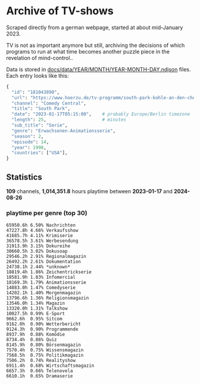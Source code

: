 # Archive of TV-shows

Scraped directly from a german webpage, started at about mid-January 2023.

TV is not as important anymore but still, archiving the decisions of which programs to run at what time
becomes another puzzle piece in the revelation of mind-control.. 

Data is stored in [docs/data/YEAR/MONTH/YEAR-MONTH-DAY.ndjson](docs/data/) files. 
Each entry looks like this:

```python
{
  "id": "181043890", 
  "url": "https://www.hoerzu.de/tv-programm/south-park-kohle-an-den-chefkoch/bid_181043890/", 
  "channel": "Comedy Central", 
  "title": "South Park", 
  "date": "2023-01-17T05:15:00",    # probably Europe/Berlin timezone 
  "length": 25,                     # minutes 
  "sub_title": "Serie", 
  "genre": "Erwachsenen-Animationsserie", 
  "season": 2, 
  "episode": 14, 
  "year": 1998, 
  "countries": ["USA"],
}
```

## Statistics

**109** channels, **1,014,351.8** hours playtime between **2023-01-17** and **2024-08-26**


### playtime per genre (top 30)

    65950.6h 6.50% Nachrichten
    47227.8h 4.66% Verkaufsshow
    41685.7h 4.11% Krimiserie
    36578.5h 3.61% Werbesendung
    31913.9h 3.15% Dokureihe
    30660.5h 3.02% Dokusoap
    29546.2h 2.91% Regionalmagazin
    26492.2h 2.61% Dokumentation
    24738.1h 2.44% *unknown*
    18819.4h 1.86% Zeichentrickserie
    18581.9h 1.83% Infomercial
    18169.3h 1.79% Animationsserie
    14883.0h 1.47% Comedyserie
    14202.1h 1.40% Morgenmagazin
    13796.6h 1.36% Religionsmagazin
    13546.0h 1.34% Magazin
    13320.0h 1.31% Talkshow
    10027.5h 0.99% E-Sport
    9662.6h  0.95% Sitcom
    9162.0h  0.90% Wetterbericht
    9124.3h  0.90% Programmende
    8937.9h  0.88% Komödie
    8734.4h  0.86% Quiz
    8145.9h  0.80% Börsenmagazin
    7570.4h  0.75% Wissensmagazin
    7568.5h  0.75% Politikmagazin
    7506.2h  0.74% Realityshow
    6911.4h  0.68% Wirtschaftsmagazin
    6657.3h  0.66% Telenovela
    6610.1h  0.65% Dramaserie
